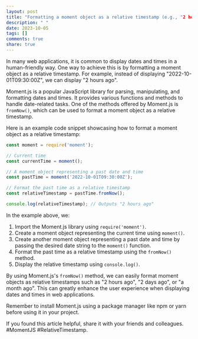 ```yaml
---
layout: post
title: "Formatting a moment object as a relative timestamp (e.g., "2 hours ago")"
description: " "
date: 2023-10-05
tags: []
comments: true
share: true
---
```


In many web applications, it is common to display dates and times in a human-friendly way. One way to achieve this is by formatting a moment object as a relative timestamp. For example, instead of displaying "2022-10-01T09:30:00Z", we can display "2 hours ago".

Moment.js is a popular JavaScript library for parsing, manipulating, and formatting dates and times. It provides various functions and methods to handle date-related tasks. One of the methods offered by Moment.js is `fromNow()`, which can be used to format a moment object as a relative timestamp.

Here is an example code snippet showcasing how to format a moment object as a relative timestamp:

```javascript
const moment = require('moment');

// Current time
const currentTime = moment();

// A moment object representing a past date and time
const pastTime = moment('2022-10-01T09:30:00Z');

// Format the past time as a relative timestamp
const relativeTimestamp = pastTime.fromNow();

console.log(relativeTimestamp); // Outputs "2 hours ago"
```

In the example above, we:
1. Import the Moment.js library using `require('moment')`.
2. Create a moment object representing the current time using `moment()`.
3. Create another moment object representing a past date and time by passing the desired date string to the `moment()` function.
4. Format the past time as a relative timestamp using the `fromNow()` method.
5. Display the relative timestamp using `console.log()`.

By using Moment.js's `fromNow()` method, we can easily format moment objects as relative timestamps such as "2 hours ago", "2 days ago", or "a month ago". This can greatly enhance the user experience when displaying dates and times in web applications.

Remember to install Moment.js using a package manager like npm or yarn before using it in your project.

If you found this article helpful, share it with your friends and colleagues. #MomentJS #RelativeTimestamp.